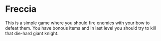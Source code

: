 # Freccia

This is a simple game where you should fire enemies with your bow to defeat them.
You have bonous items and in last level you should try to kill that die-hard giant knight.
